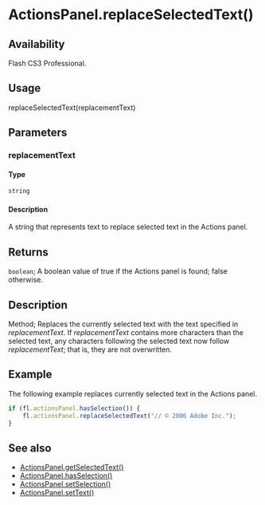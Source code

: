 # ActionsPanel.replaceSelectedText()

## Availability

Flash CS3 Professional.

## Usage

replaceSelectedText(replacementText)

## Parameters

### **replacementText**

#### Type

```typescript
string
```

#### Description

A string that represents text to replace selected text in the Actions panel.

## Returns

`boolean`; A boolean value of true if the Actions panel is found; false otherwise.

## Description

Method; Replaces the currently selected text with the text specified in *replacementText*. If *replacementText* contains more characters than the selected text, any characters following the selected text now follow *replacementText*; that is, they are not overwritten.

## Example

The following example replaces currently selected text in the Actions panel.

```javascript
if (fl.actionsPanel.hasSelection()) {
    fl.actionsPanel.replaceSelectedText("// © 2006 Adobe Inc.");
}
```

## See also

- [ActionsPanel.getSelectedText()](../ActionsPanel_object/ActionsPanel2.md)
- [ActionsPanel.hasSelection()](../ActionsPanel_object/ActionsPanel4.md)
- [ActionsPanel.setSelection()](../ActionsPanel_object/ActionsPanel7.md)
- [ActionsPanel.setText()](../ActionsPanel_object/ActionsPanel8.md)
